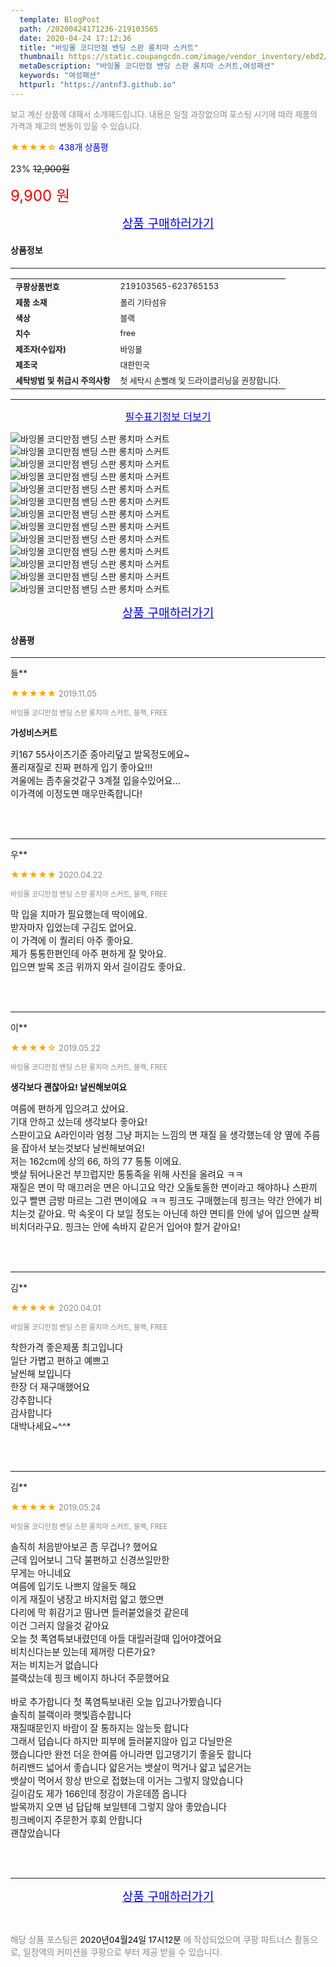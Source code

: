 ```yaml
---
  template: BlogPost
  path: /20200424171236-219103565
  date: 2020-04-24 17:12:36
  title: "바잉몰 코디만점 밴딩 스판 롱치마 스커트"
  thumbnail: https://static.coupangcdn.com/image/vendor_inventory/ebd2/21891608266db948ba8e4a1b1d451b0a4a09881ff758e2bacb74eff75bee.jpg
  metaDescription: "바잉몰 코디만점 밴딩 스판 롱치마 스커트,여성패션"
  keywords: "여성패션"
  httpurl: "https://antnf3.github.io"
---
```

  
<span style="color: #888;font-size:0.8rem">보고 계신 상품에 대해서 소개해드립니다.
내용은 일절 과장없으며 포스팅 시기에 따라 제품의 가격과 재고의 변동이 있을 수 있습니다.</span>
  
<span style="color: orange;">★★★★☆</span> <span style="color: blue;font-size: 0.85rem;">438개 상품평</span>

<span style="font-size: 0.9rem">23%</span> <span style="font-size: 0.9rem">~~12,900원~~</span>

<span style="color: red;font-size: 1.5rem;">9,900 원</span>



<p align="center"><a href="http://me2.do/x25Fo09h" style="font-size: 1.2rem; color: blue;">상품 구매하러가기</a></p>

#### 상품정보

---

|                  |                       |
| ---------------- | --------------------- |
| **<span style="font-size:0.8rem;">쿠팡상품번호</span>** | <span style="font-size:0.8rem;">219103565-623765153</span> |
| **<span style="font-size:0.8rem;">제품 소재</span>**    | <span style="font-size:0.8rem;">폴리 기타섬유</span>        |
| **<span style="font-size:0.8rem;">색상</span>**    | <span style="font-size:0.8rem;">블랙</span>        |
| **<span style="font-size:0.8rem;">치수</span>**    | <span style="font-size:0.8rem;">free</span>        |
| **<span style="font-size:0.8rem;">제조자(수입자)</span>**    | <span style="font-size:0.8rem;">바잉몰</span>        |
| **<span style="font-size:0.8rem;">제조국</span>**    | <span style="font-size:0.8rem;">대한민국</span>        |
| **<span style="font-size:0.8rem;">세탁방법 및 취급시 주의사항</span>**    | <span style="font-size:0.8rem;">첫 세탁시 손빨래 및 드라이클리닝을 권장합니다.</span>        |




---

<p align="center"><a href="http://me2.do/x25Fo09h" style="font-size: 1rem; color: blue;">필수표기정보 더보기</a></p>

![바잉몰 코디만점 밴딩 스판 롱치마 스커트](http://image1.coupangcdn.com/image/vendor_inventory/7101/2ba296596b68c1b2190d705e33662f4bd9bd568b06f70af80b5f6b3a24f6.png)
![바잉몰 코디만점 밴딩 스판 롱치마 스커트](http://image1.coupangcdn.com/image/vendor_inventory/8e0b/229bc7f76260411edcb0967f1322e06ed64b7bffbb50a659759f398566a1.jpeg)
![바잉몰 코디만점 밴딩 스판 롱치마 스커트](http://image1.coupangcdn.com/image/vendor_inventory/b673/59aac0fd8f5dd54e6710c92db26ec66285a981347249c041d3be5feb95a4.jpeg)
![바잉몰 코디만점 밴딩 스판 롱치마 스커트](http://image1.coupangcdn.com/image/vendor_inventory/64e6/a7fe75ab827b2cbb927e8e0f30bbf8e69c038a8dc5a213b63b1809adf74e.jpeg)
![바잉몰 코디만점 밴딩 스판 롱치마 스커트](http://image1.coupangcdn.com/image/vendor_inventory/84c5/3e9831daae47f567709c076a47515584b3e531dce6e7744e12e05a7c995d.jpeg)
![바잉몰 코디만점 밴딩 스판 롱치마 스커트](http://image1.coupangcdn.com/image/vendor_inventory/52b0/08ecd1b4315fd080a94f1eed6622cc606fe723fdadc9a35c4e3ec5a5915d.jpeg)
![바잉몰 코디만점 밴딩 스판 롱치마 스커트](http://image1.coupangcdn.com/image/vendor_inventory/0891/2f084f7c014e72c1f5cddd4aaa04ffbf213b958739db145f2d46a89c473e.jpeg)
![바잉몰 코디만점 밴딩 스판 롱치마 스커트](http://image1.coupangcdn.com/image/vendor_inventory/c5c5/4ce495dee05463c0925e16f338e28701abe47299558090bbe03aaba4fdda.jpeg)
![바잉몰 코디만점 밴딩 스판 롱치마 스커트](http://image1.coupangcdn.com/image/vendor_inventory/65d4/1a5ab9fd7ff1a0de1e3b4c74674d3bf502c50adf203e9dfecb739140b240.jpeg)
![바잉몰 코디만점 밴딩 스판 롱치마 스커트](http://image1.coupangcdn.com/image/vendor_inventory/c989/58d5b5932e7ff72392891c9310d3bdecaeb27cead01e23fad29ae643c8ee.jpeg)
![바잉몰 코디만점 밴딩 스판 롱치마 스커트](http://image1.coupangcdn.com/image/vendor_inventory/32ea/b4ba73e58840241b3f8b4a2bc7cef8c5d4fcb31138c38bedeb01ad70a124.jpeg)
![바잉몰 코디만점 밴딩 스판 롱치마 스커트](http://image1.coupangcdn.com/image/vendor_inventory/52cf/f4691ebdc373ff5118c6f8a094ecf80c953f005ce9fd3dc90f654988c73b.jpeg)
![바잉몰 코디만점 밴딩 스판 롱치마 스커트](http://thumbnail6.coupangcdn.com/thumbnails/remote/q89/image/vendor_inventory/360e/4d14880fb0b54fd7c33c17d0ee6886cb73b5913cbfad3ec3b3c7e89b7f11.jpg)

<p align="center"><a href="http://me2.do/x25Fo09h" style="font-size: 1.2rem; color: blue;">상품 구매하러가기</a></p>

#### 상품평
  
---
  
들**
    
<span style="color: orange;">★★★★★</span> <span style="font-size:0.8rem;color: #888;">2019.11.05</span>
    
<span style="color: #888;font-size:0.7rem">바잉몰 코디만점 밴딩 스판 롱치마 스커트, 블랙, FREE</span>
    
<span style="font-size:0.85rem">**가성비스커트**</span>
    
<span style="font-size: 0.9rem;">키167 55사이즈기준 종아리덮고 발목정도에요~<br/>폴리재질로 진짜 편하게 입기 좋아요!!!<br/>겨울에는 좀추울것같구 3계절 입을수있어요...<br/>이가격에 이정도면 매우만족합니다!</span>
    
<br>
<br>

---
  
우**
    
<span style="color: orange;">★★★★★</span> <span style="font-size:0.8rem;color: #888;">2020.04.22</span>
    
<span style="color: #888;font-size:0.7rem">바잉몰 코디만점 밴딩 스판 롱치마 스커트, 블랙, FREE</span>
    

    
<span style="font-size: 0.9rem;">막 입을 치마가 필요했는데 딱이에요. <br/>받자마자 입었는데 구김도 없어요. <br/>이 가격에 이 퀄리티 아주 좋아요. <br/>제가 통통한편인데 아주 편하게 잘 맞아요. <br/>입으면 발목 조금 위까지 와서 길이감도 좋아요.</span>
    
<br>
<br>

---
  
이**
    
<span style="color: orange;">★★★★☆</span> <span style="font-size:0.8rem;color: #888;">2019.05.22</span>
    
<span style="color: #888;font-size:0.7rem">바잉몰 코디만점 밴딩 스판 롱치마 스커트, 블랙, FREE</span>
    
<span style="font-size:0.85rem">**생각보다 괜찮아요! 날씬해보여요**</span>
    
<span style="font-size: 0.9rem;">여름에 편하게 입으려고 샀어요. <br/>기대 안하고 샀는데 생각보다 좋아요!<br/>스판이고요 A라인이라 엄청 그냥 퍼지는 느낌의 면 재질 을 생각했는데 양 옆에 주름을 잡아서 보는것보다 날씬해보여요!<br/>저는 162cm에 상의 66, 하의 77 통통 이에요. <br/>뱃살 튀어나온건 부끄럽지만 통통족을 위해 사진을 올려요 ㅋㅋ<br/>재질은 면이 막 매끄러운 면은 아니고요 약간 오돌토돌한 면이라고 해야하나 스판끼 있구 빨면 금방 마르는 그런 면이에요 ㅋㅋ 핑크도 구매했는데 핑크는 약간 안에가 비치는것 같아요. 막 속옷이 다 보일 정도는 아닌데 하얀 면티를 안에 넣어 입으면 살짝 비치더라구요. 핑크는 안에 속바지 같은거 입어야 할거 같아요!</span>
    
<br>
<br>

---
  
김**
    
<span style="color: orange;">★★★★★</span> <span style="font-size:0.8rem;color: #888;">2020.04.01</span>
    
<span style="color: #888;font-size:0.7rem">바잉몰 코디만점 밴딩 스판 롱치마 스커트, 블랙, FREE</span>
    

    
<span style="font-size: 0.9rem;">착한가격 좋은제품 최고입니다<br/>일단 가볍고 편하고 예쁘고<br/>날씬해 보입니다<br/>한장 더 재구매했어요<br/>강추합니다<br/>감사합니다<br/>대박나세요~^^*</span>
    
<br>
<br>

---
  
김**
    
<span style="color: orange;">★★★★★</span> <span style="font-size:0.8rem;color: #888;">2019.05.24</span>
    
<span style="color: #888;font-size:0.7rem">바잉몰 코디만점 밴딩 스판 롱치마 스커트, 블랙, FREE</span>
    

    
<span style="font-size: 0.9rem;">솔직히 처음받아보곤 좀 무겁나? 했어요<br/>근데 입어보니 그닥 불편하고 신경쓰일만한 <br/>무게는 아니네요<br/>여름에 입기도 나쁘지 않을듯 해요<br/>이게 재질이 냉장고 바지처럼 얇고 했으면 <br/>다리에 막 휘감기고 땀나면 들러붙었을것 같은데<br/>이건 그러지 않을것 같아요<br/>오늘 첫 폭염특보내렸던데 아들 대릴러갈때 입어야겠어요<br/>비치신다는분 있는데 제꺼랑 다른가요?<br/>저는 비치는거 없습니다<br/>블랙샀는데 핑크 베이지 하나더 주문했어요<br/><br/>바로 추가합니다 첫 폭염특보내린 오늘 입고나가봤습니다<br/>솔직히 블랙이라 햇빛흡수합니다 <br/>재질때문인지 바람이 잘 통하지는 않는듯 합니다<br/>그래서 덥습니다 하지만 피부에 들러붙지않아 입고 다닐만은<br/>했습니다만 완전 더운 한여름 아니라면 입고댕기기 좋을듯 합니다<br/>허리밴드 넓어서 좋습니다  얇은거는 뱃살이 먹거나 얇고 넓은거는<br/>뱃살이 먹어서 항상 반으로 접혔는데 이거는 그렇지 않았습니다<br/>길이감도 제가 166인데 정강이 가운데쯤 옵니다<br/>발목까지 오면 넘 답답해 보일텐데 그렇지 않아 좋았습니다<br/>핑크베이지 주문한거 후회 안합니다<br/>괜찮았습니다</span>
    
<br>
<br>


  
---
  
<p align="center"><a href="http://me2.do/x25Fo09h" style="font-size: 1.2rem; color: blue;">상품 구매하러가기</a></p>
  
<br>
  
<span style="font-size: 0.85rem; color: #888;">해당 상품 포스팅은 <span style="color: #000;"> 2020년04월24일 17시12분 </span> 에 작성되었으며 쿠팡 파트너스 활동으로, 일정액의 커미션을 쿠팡으로 부터 제공 받을 수 있습니다.</span>